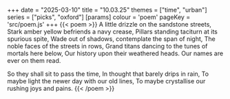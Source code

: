 +++
date = "2025-03-10"
title = "10.03.25"
themes = ["time", "urban"]
series = ["picks", "oxford"]
[params]
  colour = 'poem'
  pageKey = 'src/poem.js'
+++
{{< poem >}}
A little drizzle on the sandstone streets,
Stark amber yellow befriends a navy crease,
Pillars standing taciturn at its spurious spite,
Wade out of shadows, contemplate the span of night,
The noble faces of the streets in rows,
Grand titans dancing to the tunes of mortals here below,
Our history upon their weathered heads.
Our names are ever on them read.

So they shall sit to pass the time,
In thought that barely drips in rain,
To maybe light the newer day with our old lines,
To maybe crystallise our rushing joys and pains.
{{< /poem >}}
